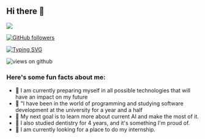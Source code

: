 ## Hi there 👋

<img src="https://profile-counter.glitch.me/Wingingpizza1/count.svg">

[![GitHub followers](https://img.shields.io/github/followers/Ahmad-shaikh575.svg?style=social&label=Followers)](https://github.com/Ahmad-shaikh575?tab=followers)

[![Typing SVG](https://readme-typing-svg.herokuapp.com?font=Architects+Daughter&color=7AF79A&size=30&lines=Hey!+It's+Alejandro!;I'm+a+Estudent+Software+Developer...;And+I'm+a+proud+Mexican+Poblano)](https://git.io/typing-svg)

<img src="https://komarev.com/ghpvc/?username=Ahmad-shaikh575&label=Views&color=brightgreen&style=flat-square" alt="views on github" />

<h3> Here's some fun facts about me: </h3>

- 🔭 I am currently preparing myself in all possible technologies that will have an impact on my future
- 🌱 "I have been in the world of programming and studying software development at the university for a year and a half
- 👯 My next goal is to learn more about current AI and make the most of it.
- 🤔 I also studied dentistry for 4 years, and it's something I'm proud of.
- 💬 I am currently looking for a place to do my internship.
